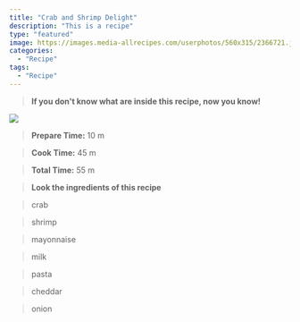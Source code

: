 ```yaml
---
title: "Crab and Shrimp Delight"
description: "This is a recipe"
type: "featured"
image: https://images.media-allrecipes.com/userphotos/560x315/2366721.jpg
categories: 
  - "Recipe"
tags: 
  - "Recipe"
---
```



>**If you don't know what are inside this recipe, now you know!**

![](../images/Recipes-Banner.jpg)
> **Prepare Time:** 10 m


> **Cook Time:** 45 m


> **Total Time:** 55 m

> **Look the ingredients of this recipe**

> crab

> shrimp

> mayonnaise

> milk

> pasta

> cheddar

> onion

